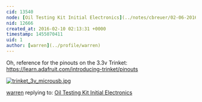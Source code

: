 ```yaml
---
cid: 13540
node: [Oil Testing Kit Initial Electronics](../notes/cbreuer/02-06-2016/oil-testing-kit-initial-electronics)
nid: 12666
created_at: 2016-02-10 02:13:31 +0000
timestamp: 1455070411
uid: 1
author: [warren](../profile/warren)
---
```


Oh, reference for the pinouts on the 3.3v Trinket: https://learn.adafruit.com/introducing-trinket/pinouts


[![trinket_3v_microusb.jpg](//i.publiclab.org/system/images/photos/000/014/204/medium/trinket_3v_microusb.jpg)](//i.publiclab.org/system/images/photos/000/014/204/original/trinket_3v_microusb.jpg)



[warren](../profile/warren) replying to: [Oil Testing Kit Initial Electronics](../notes/cbreuer/02-06-2016/oil-testing-kit-initial-electronics)

